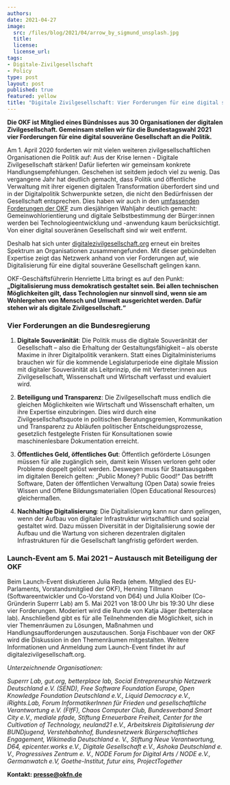 ```yaml
---
authors:
date: 2021-04-27
image:
  src: /files/blog/2021/04/arrow_by_sigmund_unsplash.jpg
  title:
  license:
  license_url:
tags:
- Digitale-Zivilgesellschaft
- Policy
type: post
layout: post
published: true
featured: yellow
title: "Digitale Zivilgesellschaft: Vier Forderungen für eine digital souveräne Gesellschaft"
---
```

**Die OKF ist Mitglied eines Bündnisses aus 30 Organisationen der digitalen Zivilgesellschaft. Gemeinsam stellen wir für die Bundestagswahl 2021 vier Forderungen für eine digital souveräne Gesellschaft an die Politik.**

Am 1. April 2020 forderten wir mit vielen weiteren zivilgesellschaftlichen Organisationen die Politik auf: Aus der Krise lernen - Digitale Zivilgesellschaft stärken! Dafür lieferten wir gemeinsam konkrete Handlungsempfehlungen. Geschehen ist seitdem jedoch viel zu wenig. Das vergangene Jahr hat deutlich gemacht, dass Politik und öffentliche Verwaltung mit ihrer eigenen digitalen Transformation überfordert sind und in der Digitalpolitik Schwerpunkte setzen, die nicht den Bedürfnissen der Gesellschaft entsprechen. Dies haben wir auch in den [umfassenden Forderungen der OKF](https://okfn.de/blog/2021/03/okf-digitalpolitische-forderungen/) zum diesjährigen Wahljahr deutlich gemacht: Gemeinwohlorientierung und digitale Selbstbestimmung der Bürger:innen werden bei Technologieentwicklung und -anwendung kaum berücksichtigt. Von einer digital souveränen Gesellschaft sind wir weit entfernt. 

Deshalb hat sich unter [digitalezivilgesellschaft.org](https://digitalezivilgesellschaft.org/) erneut ein breites Spektrum an Organisationen zusammengefunden. Mit dieser gebündelten Expertise zeigt das Netzwerk anhand von vier Forderungen auf, wie Digitalisierung für eine digital souveräne Gesellschaft gelingen kann. 

OKF-Geschäftsführerin Henriette Litta bringt es auf den Punkt: **„Digitalisierung muss demokratisch gestaltet sein. Bei allen technischen Möglichkeiten gilt, dass Technologien nur sinnvoll sind, wenn sie am Wohlergehen von Mensch und Umwelt ausgerichtet werden. Dafür stehen wir als digitale Zivilgesellschaft.“**

### Vier Forderungen an die Bundesregierung

1. **Digitale Souveränität**: Die Politik muss die digitale Souveränität der Gesellschaft – also die Erhaltung der Gestaltungsfähigkeit – als oberste Maxime in ihrer Digitalpolitik verankern. Statt eines Digitalministeriums brauchen wir für die kommende Legislaturperiode eine digitale Mission mit digitaler Souveränität als Leitprinzip, die mit Vertreter:innen aus Zivilgesellschaft, Wissenschaft und Wirtschaft verfasst und evaluiert wird. 

2. **Beteiligung und Transparenz**: Die Zivilgesellschaft muss endlich die gleichen Möglichkeiten wie Wirtschaft und Wissenschaft erhalten, um ihre Expertise einzubringen. Dies wird durch eine Zivilgesellschaftsquote in politischen Beratungsgremien, Kommunikation und Transparenz zu Abläufen politischer Entscheidungsprozesse, gesetzlich festgelegte Fristen für Konsultationen sowie maschinenlesbare Dokumentation erreicht.

3. **Öffentliches Geld, öffentliches Gut**: Öffentlich geförderte Lösungen müssen für alle zugänglich sein, damit kein Wissen verloren geht oder Probleme doppelt gelöst werden. Deswegen muss für Staatsausgaben im digitalen Bereich gelten: „Public Money? Public Good!“ Das betrifft Software, Daten der öffentlichen Verwaltung (Open Data) sowie freies Wissen und Offene Bildungsmaterialien (Open Educational Resources) gleichermaßen.

4. **Nachhaltige Digitalisierung**: Die Digitalisierung kann nur dann gelingen, wenn der Aufbau von digitaler Infrastruktur wirtschaftlich und sozial gestaltet wird. Dazu müssen Diversität in der Digitalisierung sowie der Aufbau und die Wartung von sicheren dezentralen digitalen Infrastrukturen für die Gesellschaft langfristig gefördert werden.

### Launch-Event am 5. Mai 2021 – Austausch mit Beteiligung der OKF

Beim Launch-Event diskutieren Julia Reda (ehem. Mitglied des EU-Parlaments, Vorstandsmitglied der OKF), Henning Tillmann (Softwareentwickler und Co-Vorstand von D64) und Julia Kloiber (Co-Gründerin Superrr Lab) am 5. Mai 2021 von 18:00 Uhr bis 19:30 Uhr diese vier Forderungen. Moderiert wird die Runde von Katja Jäger (betterplace lab). Anschließend gibt es für alle Teilnehmenden die Möglichkeit, sich in vier Themenräumen zu Lösungen, Maßnahmen und Handlungsaufforderungen auszutauschen. Sonja Fischbauer von der OKF wird die Diskussion in den Themenräumen mitgestalten. Weitere Informationen und Anmeldung zum Launch-Event findet ihr auf digitalezivilgesellschaft.org.

*Unterzeichnende Organisationen:*

*Superrr Lab, gut.org, betterplace lab, Social Entrepreneurship Netzwerk Deutschland e.V. (SEND), Free Software Foundation Europe, Open Knowledge Foundation Deutschland e.V., Liquid Democracy e.V., iRights.Lab, Forum InformatikerInnen für Frieden und gesellschaftliche Verantwortung e.V. (FIfF), Chaos Computer Club, Bundesverband Smart City e.V., mediale pfade, Stiftung Erneuerbare Freiheit, Center for the Cultivation of Technology, neuland21 e.V., Arbeitskreis Digitalisierung der BUNDjugend, Verstehbahnhof, Bundesnetzwerk Bürgerschaftliches Engagement, Wikimedia Deutschland e. V., Stiftung Neue Verantwortung, D64, epicenter.works e.V., Digitale Gesellschaft e.V., Ashoka Deutschland e. V., Progressives Zentrum e. V., NODE Forum for Digital Arts / NODE e.V., Germanwatch e.V, Goethe-Institut, futur eins, ProjectTogether*

**Kontakt: presse@okfn.de**
